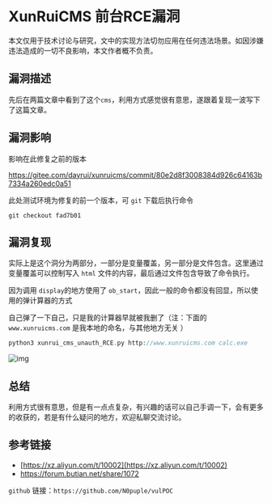 # XunRuiCMS 前台RCE漏洞

本文仅用于技术讨论与研究，文中的实现方法切勿应用在任何违法场景。如因涉嫌违法造成的一切不良影响，本文作者概不负责。

## 漏洞描述

先后在两篇文章中看到了这个`cms`，利用方式感觉很有意思，遂跟着复现一波写下了这篇文章。

## 漏洞影响

影响在此修复之前的版本 

https://gitee.com/dayrui/xunruicms/commit/80e2d8f3008384d926c64163b7334a260edc0a51

此处测试环境为修复的前一个版本，可 `git` 下载后执行命令

```
git checkout fad7b01
```

## 漏洞复现

实际上是这个洞分为两部分，一部分是变量覆盖，另一部分是文件包含。这里通过变量覆盖可以控制写入 `html` 文件的内容，最后通过文件包含导致了命令执行。

因为调用 `display`的地方使用了 `ob_start`，因此一般的命令都没有回显，所以使用的弹计算器的方式

自己弹了一下自己，只是我的计算器早就被我删了（注：下面的 `www.xunruicms.com` 是我本地的命名，与其他地方无关 ）

```php
python3 xunrui_cms_unauth_RCE.py http://www.xunruicms.com calc.exe
```

![img](https://cdn.nlark.com/yuque/0/2022/png/22586461/1644334744634-94e79d78-cf97-4ec2-a5a3-d576a8405421.png)

## 总结

利用方式很有意思，但是有一点点复杂，有兴趣的话可以自己手调一下，会有更多的收获的，若是有什么疑问的地方，欢迎私聊交流讨论。

## 参考链接

- [https://xz.aliyun.com/t/10002](https://xz.aliyun.com/t/10002)
- https://forum.butian.net/share/1072



`github` 链接：`https://github.com/N0puple/vulPOC`

